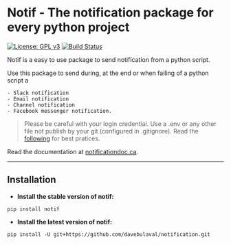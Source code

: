 # Notif - The notification package for every python project
[![License: GPL v3](https://img.shields.io/badge/License-GPL%20v3-blue.svg)](http://www.gnu.org/licenses/gpl-3.0)
[![Build Status](https://travis-ci.com/davebulaval/notification.svg?branch=master)](https://travis-ci.com/davebulaval/notification)

Notif is a easy to use package to send notification from a python script.

Use this package to send during, at the end or when failing of a python script a

    - Slack notification
    - Email notification
    - Channel notification
    - Facebook messenger notification.
    
> Please be careful with your login credential. Use a .env or any other file not publish by your git (configured in .gitignore). Read the [following](https://stackoverflow.com/questions/2397822/what-is-the-best-practice-for-dealing-with-passwords-in-git-repositories) for best pratices.

    
Read the documentation at [notificationdoc.ca](https://notificationdoc.ca).

---------

## Installation

- **Install the stable version of notif:**

```shell script
pip install notif
```

- **Install the latest version of notif:**

```shell script
pip install -U git+https://github.com/davebulaval/notification.git
```